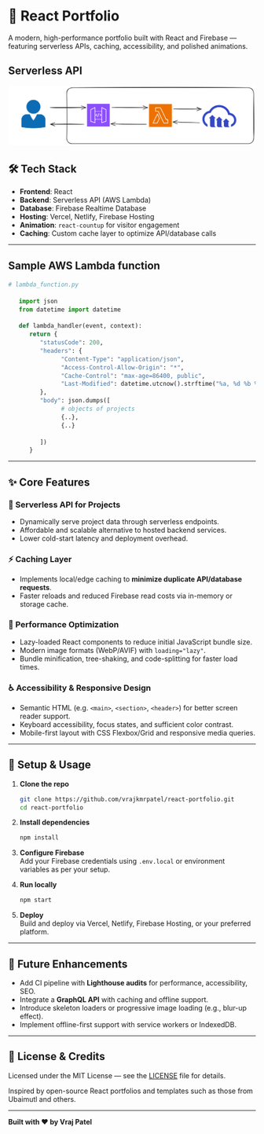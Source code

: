 # 🚀 React Portfolio 

A modern, high-performance portfolio built with React and Firebase — featuring serverless APIs, caching, accessibility, and polished animations.

## Serverless API 

<img src="https://github.com/vrajkmrpatel/react-portfolio/blob/main/src/assets/serverless-api.png"></img>



## 🛠️ Tech Stack

- **Frontend**: React
- **Backend**: Serverless API (AWS Lambda)
- **Database**: Firebase Realtime Database
- **Hosting**: Vercel, Netlify, Firebase Hosting
- **Animation**: `react-countup` for visitor engagement
- **Caching**: Custom cache layer to optimize API/database calls

---
## Sample AWS Lambda function

```python
# lambda_function.py

   import json
   from datetime import datetime

   def lambda_handler(event, context):
      return {
         "statusCode": 200,
         "headers": {
               "Content-Type": "application/json",
               "Access-Control-Allow-Origin": "*",
               "Cache-Control": "max-age=86400, public",
               "Last-Modified": datetime.utcnow().strftime("%a, %d %b %Y %H:%M:%S GMT")
         },
         "body": json.dumps([
               # objects of projects
               {..},
               {..}
               
         ])
      }

   ```
---

## ✨ Core Features

### 🔗 Serverless API for Projects
- Dynamically serve project data through serverless endpoints.
- Affordable and scalable alternative to hosted backend services.
- Lower cold-start latency and deployment overhead.

### ⚡ Caching Layer
- Implements local/edge caching to **minimize duplicate API/database requests**.
- Faster reloads and reduced Firebase read costs via in-memory or storage cache.

### 🚀 Performance Optimization
- Lazy-loaded React components to reduce initial JavaScript bundle size.
- Modern image formats (WebP/AVIF) with `loading="lazy"`.
- Bundle minification, tree-shaking, and code-splitting for faster load times.

### ♿ Accessibility & Responsive Design
- Semantic HTML (e.g. `<main>`, `<section>`, `<header>`) for better screen reader support.
- Keyboard accessibility, focus states, and sufficient color contrast.
- Mobile-first layout with CSS Flexbox/Grid and responsive media queries.

---

## 🚀 Setup & Usage

1. **Clone the repo**  
   ```bash
   git clone https://github.com/vrajkmrpatel/react-portfolio.git
   cd react-portfolio
   ```

2. **Install dependencies**  
   ```bash
   npm install
   ```

3. **Configure Firebase**  
   Add your Firebase credentials using `.env.local` or environment variables as per your setup.

4. **Run locally**  
   ```bash
   npm start
   ```

5. **Deploy**  
   Build and deploy via Vercel, Netlify, Firebase Hosting, or your preferred platform.

---

## 🧠 Future Enhancements

- Add CI pipeline with **Lighthouse audits** for performance, accessibility, SEO.
- Integrate a **GraphQL API** with caching and offline support.
- Introduce skeleton loaders or progressive image loading (e.g., blur-up effect).
- Implement offline-first support with service workers or IndexedDB.

---

## 📄 License & Credits

Licensed under the MIT License — see the [LICENSE](LICENSE) file for details.

Inspired by open-source React portfolios and templates such as those from Ubaimutl and others.

---

**Built with ❤️ by Vraj Patel**  
